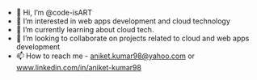 - 👋 Hi, I’m @code-isART
- 👀 I’m interested in web apps development and cloud technology  
- 🌱 I’m currently learning about cloud tech.
- 💞️ I’m looking to collaborate on projects related to cloud and web apps development
- 📫 How to reach me - aniket.kumar98@yahoo.com or www.linkedin.com/in/aniket-kumar98

<!---
code-isART/code-isART is a ✨ special ✨ repository because its `README.md` (this file) appears on your GitHub profile.
You can click the Preview link to take a look at your changes.
--->
